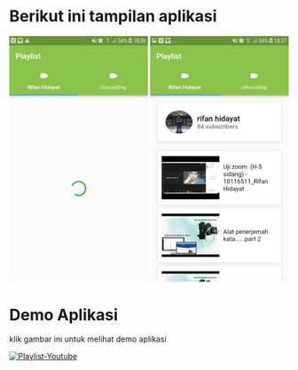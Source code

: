 
<h1><b>Berikut ini tampilan aplikasi</b></h1>


<img src="ss/1.jpeg" width="250" heigth="400">                   <img src="ss/2.jpeg" width="250" heigth="400">

<h1><b>Demo Aplikasi</b></h1>

<p>klik gambar ini untuk melihat demo aplikasi</p>

[![Playlist-Youtube](https://img.youtube.com/vi/YVJSvsFhU7E/0.jpg)](https://www.youtube.com/watch?v=YVJSvsFhU7E)



